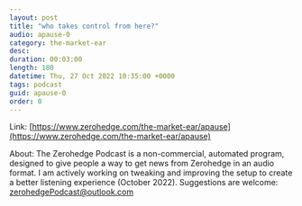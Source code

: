 ```yaml
---
layout: post
title: "who takes control from here?"
audio: apause-0
category: the-market-ear
desc: 
duration: 00:03:00
length: 180
datetime: Thu, 27 Oct 2022 10:35:00 +0000
tags: podcast
guid: apause-0
order: 0
---
```



Link: [https://www.zerohedge.com/the-market-ear/apause](https://www.zerohedge.com/the-market-ear/apause)

About: The Zerohedge Podcast is a non-commercial, automated program, designed to give people a way to get news from Zerohedge in an audio format.  I am actively working on tweaking and improving the setup to create a better listening experience (October 2022).  Suggestions are welcome: [zerohedgePodcast@outlook.com](mailto:zerohedgePodcast@outlook.com)